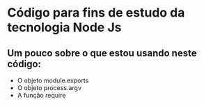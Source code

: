 # Código para fins de estudo da tecnologia Node Js
## Um pouco sobre  o que estou usando neste código:
* O objeto module.exports
* O objeto process.argv
*  A função require